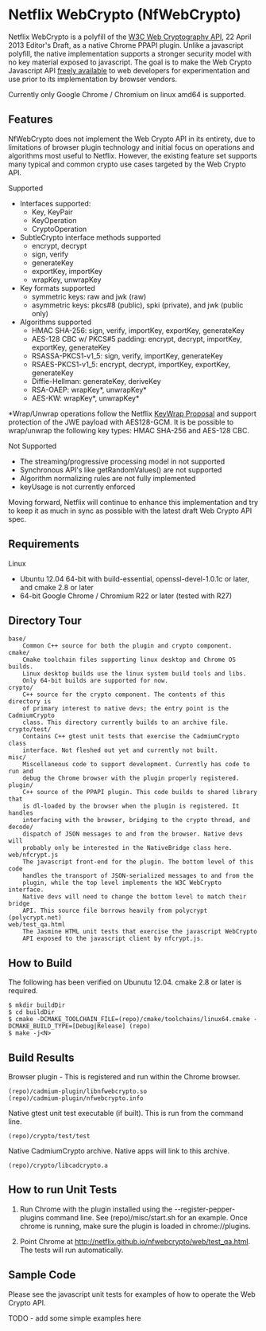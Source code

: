 Netflix WebCrypto (NfWebCrypto)
================================

Netflix WebCrypto is a polyfill of the [W3C Web Cryptography API](http://www.w3.org/TR/WebCryptoAPI/),
22 April 2013 Editor's Draft, as a native Chrome PPAPI plugin. Unlike a javascript polyfill, the native implementation
supports a stronger security model with no key material exposed to javascript. The goal is to make the Web Crypto
Javascript API [freely available](http://www.apache.org/licenses/LICENSE-2.0) to web
developers for experimentation and use prior to its implementation by browser vendors.

Currently only Google Chrome / Chromium on linux amd64 is supported.

Features
--------

NfWebCrypto does not implement the Web Crypto API in its entirety, due to
limitations of browser plugin technology and initial focus on operations and
algorithms most useful to Netflix. However, the existing feature set supports
many typical and common crypto use cases targeted by the Web Crypto API.

Supported

* Interfaces supported:
  + Key, KeyPair
  + KeyOperation
  + CryptoOperation
* SubtleCrypto interface methods supported
  + encrypt, decrypt
  + sign, verify
  + generateKey
  + exportKey, importKey
  + wrapKey, unwrapKey
* Key formats supported
  + symmetric keys: raw and jwk (raw)
  + asymmetric keys: pkcs#8 (public), spki (private), and jwk (public only)
* Algorithms supported
  + HMAC SHA-256: sign, verify, importKey, exportKey, generateKey
  + AES-128 CBC w/ PKCS#5 padding: encrypt, decrypt, importKey, exportKey, generateKey
  + RSASSA-PKCS1-v1_5: sign, verify, importKey, generateKey
  + RSAES-PKCS1-v1_5: encrypt, decrypt, importKey, exportKey, generateKey
  + Diffie-Hellman: generateKey, deriveKey
  + RSA-OAEP: wrapKey*, unwrapKey*
  + AES-KW: wrapKey*, unwrapKey*

*Wrap/Unwrap operations follow the Netflix [KeyWrap Proposal](http://www.w3.org/2012/webcrypto/wiki/KeyWrap_Proposal)
and support protection of the JWE payload with AES128-GCM.
It is be possible to wrap/unwrap the following key types: HMAC SHA-256 and AES-128 CBC.

Not Supported

* The streaming/progressive processing model in not supported
* Synchronous API's like getRandomValues() are not supported
* Algorithm normalizing rules are not fully implemented
* keyUsage is not currently enforced

Moving forward, Netflix will continue to enhance this implementation and try to keep it as much in sync as possible
with the latest draft Web Crypto API spec.

Requirements
------------

Linux

* Ubuntu 12.04 64-bit with build-essential, openssl-devel-1.0.1c or later, and cmake 2.8 or later
* 64-bit Google Chrome / Chromium R22 or later (tested with R27)

Directory Tour
--------------

    base/
        Common C++ source for both the plugin and crypto component.
    cmake/
        Cmake toolchain files supporting linux desktop and Chrome OS builds.
        Linux desktop builds use the linux system build tools and libs.
        Only 64-bit builds are supported for now.
    crypto/
        C++ source for the crypto component. The contents of this directory is
        of primary interest to native devs; the entry point is the CadmiumCrypto
        class. This directory currently builds to an archive file.
    crypto/test/
        Contains C++ gtest unit tests that exercise the CadmiumCrypto class
        interface. Not fleshed out yet and currently not built.
    misc/
        Miscellaneous code to support development. Currently has code to run and
        debug the Chrome browser with the plugin properly registered.
    plugin/
        C++ source of the PPAPI plugin. This code builds to shared library that
        is dl-loaded by the browser when the plugin is registered. It handles
        interfacing with the browser, bridging to the crypto thread, and decode/
        dispatch of JSON messages to and from the browser. Native devs will
        probably only be interested in the NativeBridge class here.
    web/nfcrypt.js
        The javascript front-end for the plugin. The bottom level of this code
        handles the transport of JSON-serialized messages to and from the
        plugin, while the top level implements the W3C WebCrypto interface.
        Native devs will need to change the bottom level to match their bridge
        API. This source file borrows heavily from polycrypt (polycrypt.net)
    web/test_qa.html
        The Jasmine HTML unit tests that exercise the javascript WebCrypto
        API exposed to the javascript client by nfcrypt.js.
        

How to Build
------------
The following has been verified on Ubunutu 12.04. cmake 2.8 or later is required.

    $ mkdir buildDir
    $ cd buildDir
    $ cmake -DCMAKE_TOOLCHAIN_FILE=(repo)/cmake/toolchains/linux64.cmake -DCMAKE_BUILD_TYPE=[Debug|Release] (repo)
    $ make -j<N>

Build Results
-------------

Browser plugin - This is registered and run within the Chrome browser.

    (repo)/cadmium-plugin/libnfwebcrypto.so
    (repo)/cadmium-plugin/nfwebcrypto.info
    
Native gtest unit test executable (if built). This is run from the command
line.

    (repo)/crypto/test/test
    
Native CadmiumCrypto archive. Native apps will link to this archive.

    (repo)/crypto/libcadcrypto.a


How to run Unit Tests
---------------------

1. Run Chrome with the plugin installed using the --register-pepper-plugins command line. See
(repo)/misc/start.sh for an example. Once chrome is running, make sure the
plugin is loaded in chrome://plugins.

2. Point Chrome at http://netflix.github.io/nfwebcrypto/web/test_qa.html. The tests will run
automatically.

Sample Code
-----------

Please see the javascript unit tests for examples of how to operate the
Web Crypto API.

TODO - add some simple examples here


